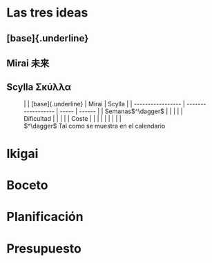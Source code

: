 # Las tres ideas

## [base]{.underline}

## Mirai 未来

## Scylla Σκύλλα

<figure>
|                   | [base]{.underline} | Mirai | Scylla |
| ----------------- | ------------------ | ----- | ------ |
| Semanas$^\dagger$ |                    |       |        |
| Dificultad        |                    |       |        |
| Coste             |                    |       |        |
|                   |                    |       |        |
<figcaption>
$^\dagger$ Tal como se muestra en el calendario
</figcaption>
</figure>

# Ikigai

# Boceto

# Planificación

# Presupuesto
